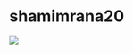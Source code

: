 # shamimrana20
<img src="https://experience.sap.com/wp-content/uploads/sites/56/2021/07/form_with_a_lot_of_white_space__two_columns-1.92-1.png"/>

